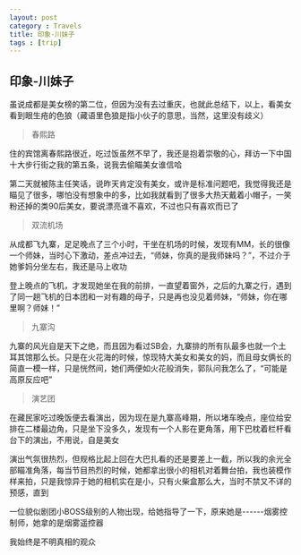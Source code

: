 ```yaml
---
layout: post
category : Travels
title: 印象-川妹子
tags : [trip]
---
```

## 印象-川妹子 ##

虽说成都是美女榜的第二位，但因为没有去过重庆，也就此总结下，以上，看美女看到眼生疮的色狼（藏语里色狼是指小伙子的意思，当然，这里没有歧义）

 

> 春熙路

住的宾馆离春熙路很近，吃过饭虽然不早了，我还是抱着崇敬的心，拜访一下中国十大步行街之我的第五条，说我去偷瞄美女谁信哈

第二天就被陈主任笑话，说昨天肯定没有美女，或许是标准问题吧，我觉得我还是瞄见了很多，哪怕没有想象中的多，比如我就看到了很多大热天戴着小帽子，一笑粉还掉的类90后美女，要说漂亮谁不喜欢，不过也只有喜欢而已了

 

> 双流机场

从成都飞九寨，足足晚点了三个小时，干坐在机场的时候，发现有MM，长的很像一个师妹，当时心下激动，差点冲过去，“师妹，你真的是我师妹吗？”，不过介于她爹妈分坐左右，我还是马上收功

登上晚点的飞机，才发现她坐在我的前排，一直望着窗外，之后的九寨之行，遇到了同一趟飞机的日本团和一对有趣的母子，只是再也没见着师妹，“师妹，你在哪里啊？师妹！”

 


> 九寨沟

九寨的风光自是天下之绝，而且因为看过SB会，九寨排的所有队最多也就一个土耳其馆那么长。只是在火花海的时候，惊现特大美女和美女的妈，而且母女俩长的简直一模一样，只是恍然间，她们两便如火花般消失，郭队问我怎么了，“可能是高原反应吧”

 

> 演艺团

在藏民家吃过晚饭便去看演出，因为现在是九寨高峰期，所以堵车晚点，座位给安排在二楼最边角，只是坐下没多久，发现有一个人影在更角落，用下巴枕着栏杆看台下的演出，不用说，自是美女

演出气氛很热烈，但规格比起上回在大巴扎看的还是要差上一截，所以我的余光全部瞄准角落，每当节目热烈的时候，她都拿出很小的相机对着舞台拍，我也装模作样来拍，只是我惊异于她的相机实在是小，只有火柴盒那么大，当时不禁又不详的预感，直到

一位貌似剧团小BOSS级别的人物出现，给她指导了一下，原来她是------烟雾控制师，她拿的是烟雾遥控器

 

我始终是不明真相的观众